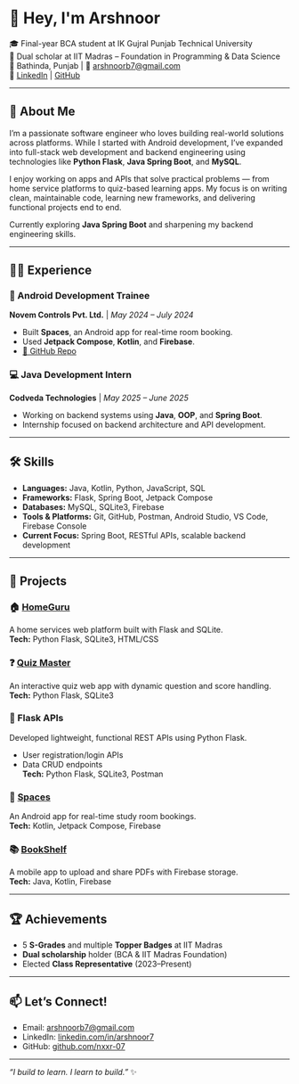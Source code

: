# 👋 Hey, I'm Arshnoor

🎓 Final-year BCA student at IK Gujral Punjab Technical University  
🧠 Dual scholar at IIT Madras – Foundation in Programming & Data Science  
📍 Bathinda, Punjab | 📧 arshnoorb7@gmail.com  
🔗 [LinkedIn](https://www.linkedin.com/in/arshnoor7) | [GitHub](https://github.com/nxxr-07)

---

## 🚀 About Me

I’m a passionate software engineer who loves building real-world solutions across platforms. While I started with Android development, I’ve expanded into full-stack web development and backend engineering using technologies like **Python Flask**, **Java Spring Boot**, and **MySQL**.

I enjoy working on apps and APIs that solve practical problems — from home service platforms to quiz-based learning apps. My focus is on writing clean, maintainable code, learning new frameworks, and delivering functional projects end to end.

Currently exploring **Java Spring Boot** and sharpening my backend engineering skills.

---

## 🧑‍💻 Experience

### 💼 Android Development Trainee  
**Novem Controls Pvt. Ltd.** | *May 2024 – July 2024*  
- Built **Spaces**, an Android app for real-time room booking.  
- Used **Jetpack Compose**, **Kotlin**, and **Firebase**.  
- [🔗 GitHub Repo](https://github.com/nxxr-07/AlmanaX-CollegeConnect)

### 💻 Java Development Intern  
**Codveda Technologies** | *May 2025 – June 2025*  
- Working on backend systems using **Java**, **OOP**, and **Spring Boot**.  
- Internship focused on backend architecture and API development.

---

## 🛠️ Skills

- **Languages:** Java, Kotlin, Python, JavaScript, SQL  
- **Frameworks:** Flask, Spring Boot, Jetpack Compose  
- **Databases:** MySQL, SQLite3, Firebase  
- **Tools & Platforms:** Git, GitHub, Postman, Android Studio, VS Code, Firebase Console  
- **Current Focus:** Spring Boot, RESTful APIs, scalable backend development

---

## 💼 Projects

### 🏠 [HomeGuru](https://github.com/nxxr-07/HomeGuru)
A home services web platform built with Flask and SQLite.  
**Tech:** Python Flask, SQLite3, HTML/CSS

### ❓ [Quiz Master](https://github.com/nxxr-07/QuizMaster)
An interactive quiz web app with dynamic question and score handling.  
**Tech:** Python Flask, SQLite3

### 🧪 Flask APIs  
Developed lightweight, functional REST APIs using Python Flask.  
- User registration/login APIs  
- Data CRUD endpoints  
**Tech:** Python Flask, SQLite3, Postman

### 📌 [Spaces](https://github.com/nxxr-07/Spaces)  
An Android app for real-time study room bookings.  
**Tech:** Kotlin, Jetpack Compose, Firebase

### 📚 [BookShelf](https://github.com/nxxr-07/BoolShelf.git)  
A mobile app to upload and share PDFs with Firebase storage.  
**Tech:** Java, Kotlin, Firebase

---

## 🏆 Achievements

- 5 **S-Grades** and multiple **Topper Badges** at IIT Madras  
- **Dual scholarship** holder (BCA & IIT Madras Foundation)  
- Elected **Class Representative** (2023–Present)

---

## 📫 Let’s Connect!

- Email: arshnoorb7@gmail.com  
- LinkedIn: [linkedin.com/in/arshnoor7](https://linkedin.com/in/arshnoor7)  
- GitHub: [github.com/nxxr-07](https://github.com/nxxr-07)

---

_“I build to learn. I learn to build.”_ ✨